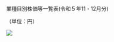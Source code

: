 業種目別株価等一覧表(令和５年11・12月分)

（単位：円）

![](https://www.nta.go.jp/tmp/bd95a966-b77b-4167-81e4-a707ffdb0ecb/images/847e3e1521224a75fab13194dd5ffda1e05b960317ce32de6917cadc308eb8d9.jpg)